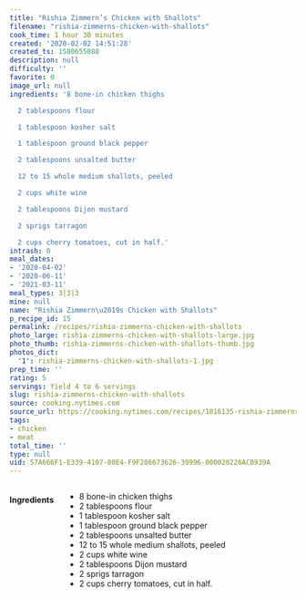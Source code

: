 ```yaml
---
title: "Rishia Zimmern’s Chicken with Shallots"
filename: "rishia-zimmerns-chicken-with-shallots"
cook_time: 1 hour 30 minutes
created: '2020-02-02 14:51:28'
created_ts: 1580655088
description: null
difficulty: ''
favorite: 0
image_url: null
ingredients: '8 bone-in chicken thighs

  2 tablespoons flour

  1 tablespoon kosher salt

  1 tablespoon ground black pepper

  2 tablespoons unsalted butter

  12 to 15 whole medium shallots, peeled

  2 cups white wine

  2 tablespoons Dijon mustard

  2 sprigs tarragon

  2 cups cherry tomatoes, cut in half.'
intrash: 0
meal_dates:
- '2020-04-02'
- '2020-06-11'
- '2021-03-11'
meal_types: 3|3|3
mine: null
name: "Rishia Zimmern\u2019s Chicken with Shallots"
p_recipe_id: 15
permalink: /recipes/rishia-zimmerns-chicken-with-shallots
photo_large: rishia-zimmerns-chicken-with-shallots-large.jpg
photo_thumb: rishia-zimmerns-chicken-with-shallots-thumb.jpg
photos_dict:
  '1': rishia-zimmerns-chicken-with-shallots-1.jpg
prep_time: ''
rating: 5
servings: Yield 4 to 6 servings
slug: rishia-zimmerns-chicken-with-shallots
source: cooking.nytimes.com
source_url: https://cooking.nytimes.com/recipes/1016135-rishia-zimmerns-chicken-with-shallots?action=click&module=Global%20Search%20Recipe%20Card&pgType=search&rank=1
tags:
- chicken
- meat
total_time: ''
type: null
uid: 57A666F1-E339-4107-80E4-F9F286673626-39996-000020226ACB939A
---
```

<div class="large-8 medium-7 columns" id="writeup">	</div><!-- #writeup -->
</div><!-- #row-one -->
<div class="row" id="row-two">	<div class="medium-4 small-5 columns" id="ingredients"><h4>Ingredients</h4><div class="box box-ingredients content"><ul>
<li>8 bone-in chicken thighs</li>
<li>2 tablespoons flour</li>
<li>1 tablespoon kosher salt</li>
<li>1 tablespoon ground black pepper</li>
<li>2 tablespoons unsalted butter</li>
<li>12 to 15 whole medium shallots, peeled</li>
<li>2 cups white wine</li>
<li>2 tablespoons Dijon mustard</li>
<li>2 sprigs tarragon</li>
<li>2 cups cherry tomatoes, cut in half.</li>
</ul>
</div>	</div>	<div class="medium-6 small-7 columns" id="directions">	</div>